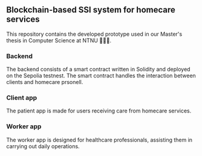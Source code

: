## Blockchain-based SSI system for homecare services

This repository contains the developed prototype used in our Master's thesis in Computer Science at NTNU 👩🏼‍💻.

### Backend
The backend consists of a smart contract written in Solidity and deployed on the Sepolia testnest. The smart contract handles the interaction between clients and homecare prsonell. 

### Client app
The patient app is made for users receiving care from homecare services. 

### Worker app
The worker app is designed for healthcare professionals, assisting them in carrying out daily operations. 

